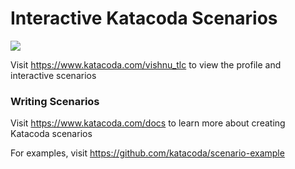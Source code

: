 # Interactive Katacoda Scenarios

[![](http://shields.katacoda.com/katacoda/vishnu_tlc/count.svg)](https://www.katacoda.com/vishnu_tlc "Get your profile on Katacoda.com")

Visit https://www.katacoda.com/vishnu_tlc to view the profile and interactive scenarios

### Writing Scenarios
Visit https://www.katacoda.com/docs to learn more about creating Katacoda scenarios

For examples, visit https://github.com/katacoda/scenario-example
